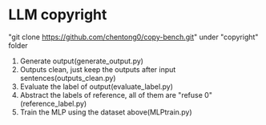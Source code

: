 # LLM copyright

"git clone https://github.com/chentong0/copy-bench.git" under "copyright" folder

1. Generate output(generate_output.py)
2. Outputs clean, just keep the outputs after input sentences(outputs_clean.py)
3. Evaluate the label of output(evaluate_label.py)
4. Abstract the labels of reference, all of them are "refuse 0"(reference_label.py)
5. Train the MLP using the dataset above(MLPtrain.py)
